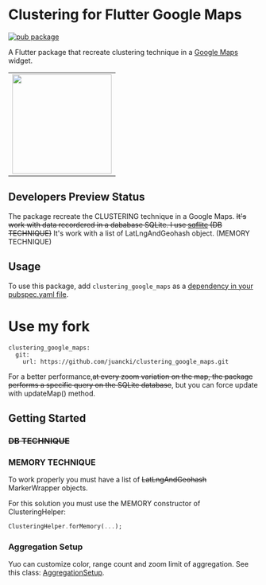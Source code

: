 # Clustering for Flutter Google Maps 

[![pub package](https://img.shields.io/pub/v/clustering_google_maps.svg)](https://pub.dartlang.org/packages/clustering_google_maps)

A Flutter package that recreate clustering technique in a [Google Maps](https://developers.google.com/maps/) widget.

<div style="text-align: center"><table><tr>
  <td style="text-align: center">
  <a href="https://github.com/giandifra/clustering_google_maps/blob/master/example.gif">
    <img src="https://github.com/giandifra/clustering_google_maps/blob/master/example.gif" width="200"/></a>
</td>
</tr></table></div>

## Developers Preview Status
The package recreate the CLUSTERING technique in a Google Maps. 
~~It's work with data recordered in a dababase SQLite. I use [sqflite](https://pub.dartlang.org/packages/sqflite) (DB TECHNIQUE)~~
It's work with a list of LatLngAndGeohash object. (MEMORY TECHNIQUE)

## Usage

To use this package, add `clustering_google_maps` as a [dependency in your pubspec.yaml file](https://flutter.io/platform-plugins/).

# Use my fork
```
clustering_google_maps:
  git:
    url: https://github.com/juancki/clustering_google_maps.git
```
For a better performance,~~at every zoom variation on the map, the package performs
a specific query on the SQLite database~~, but you can force update with updateMap() method.

## Getting Started

### ~~DB TECHNIQUE~~

### MEMORY TECHNIQUE

To work properly you must have a list of ~~LatLngAndGeohash~~ MarkerWrapper objects. 

For this solution you must use the MEMORY constructor of ClusteringHelper:

```dart
ClusteringHelper.forMemory(...);
```

### Aggregation Setup

Yuo can customize color, range count and zoom limit of aggregation.
See this class: [AggregationSetup](https://github.com/giandifra/clustering_google_maps/blob/master/lib/src/aggregation_setup.dart).

